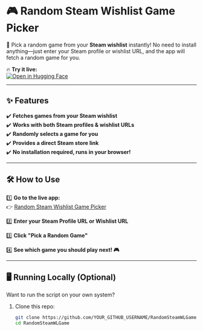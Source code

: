 # 🎮 Random Steam Wishlist Game Picker  

🎲 Pick a random game from your **Steam wishlist** instantly! No need to install anything—just enter your Steam profile or wishlist URL, and the app will fetch a random game for you.  

🔥 **Try it live:**  
[![Open in Hugging Face](https://huggingface.co/datasets/huggingface/badges/raw/main/open-in-hf-spaces-sm.svg)](https://huggingface.co/spaces/Midplayz/RandomSteamWLGame)  

---

## ✨ Features  
✔️ **Fetches games from your Steam wishlist**  
✔️ **Works with both Steam profiles & wishlist URLs**  
✔️ **Randomly selects a game for you**  
✔️ **Provides a direct Steam store link**  
✔️ **No installation required, runs in your browser!**  

---

## 🛠️ How to Use  
1️⃣ **Go to the live app:**  
   👉 [Random Steam Wishlist Game Picker](https://huggingface.co/spaces/Midplayz/RandomSteamWLGame)  

2️⃣ **Enter your Steam Profile URL or Wishlist URL**  

3️⃣ **Click "Pick a Random Game"**  

4️⃣ **See which game you should play next! 🎮**  

---

## 🖥️ Running Locally (Optional)  
Want to run the script on your own system?  
1. Clone this repo:  
   ```sh
   git clone https://github.com/YOUR_GITHUB_USERNAME/RandomSteamWLGame.git
   cd RandomSteamWLGame
